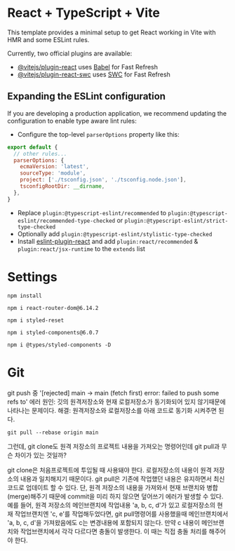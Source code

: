 # React + TypeScript + Vite

This template provides a minimal setup to get React working in Vite with HMR and some ESLint rules.

Currently, two official plugins are available:

- [@vitejs/plugin-react](https://github.com/vitejs/vite-plugin-react/blob/main/packages/plugin-react/README.md) uses [Babel](https://babeljs.io/) for Fast Refresh
- [@vitejs/plugin-react-swc](https://github.com/vitejs/vite-plugin-react-swc) uses [SWC](https://swc.rs/) for Fast Refresh

## Expanding the ESLint configuration

If you are developing a production application, we recommend updating the configuration to enable type aware lint rules:

- Configure the top-level `parserOptions` property like this:

```js
export default {
  // other rules...
  parserOptions: {
    ecmaVersion: 'latest',
    sourceType: 'module',
    project: ['./tsconfig.json', './tsconfig.node.json'],
    tsconfigRootDir: __dirname,
  },
}
```

- Replace `plugin:@typescript-eslint/recommended` to `plugin:@typescript-eslint/recommended-type-checked` or `plugin:@typescript-eslint/strict-type-checked`
- Optionally add `plugin:@typescript-eslint/stylistic-type-checked`
- Install [eslint-plugin-react](https://github.com/jsx-eslint/eslint-plugin-react) and add `plugin:react/recommended` & `plugin:react/jsx-runtime` to the `extends` list

# Settings

```
npm install
```
```
npm i react-router-dom@6.14.2
```
```
npm i styled-reset
```
```
npm i styled-components@6.0.7
```
```
npm i @types/styled-components -D
```

# Git

git push 중 '[rejected] main -> main (fetch first) error: failed to push some refs to' 에러
원인: 깃의 원격저장소와 현재 로컬저장소가 동기화되어 있지 않기때문에 나타나는 문제이다.
해결: 원격저장소와 로컬저장소를 아래 코드로 동기화 시켜주면 된다.

```
git pull --rebase origin main
```

그런데, git clone도 원격 저장소의 프로젝트 내용을 가져오는 명령어인데 git pull과 무슨 차이가 있는 것일까?

git clone은 처음프로젝트에 투입될 때 사용돼야 한다. 로컬저장소의 내용이 원격 저장소의 내용과 일치해지기 때문이다.
git pull은 기존에 작업했던 내용은 유지하면서 최신 코드로 업데이트 할 수 있다. 단, 원격 저장소의 내용을 가져와서 현재 브랜치와 병합(merge)해주기 때문에 commit을 미리 하지 않으면 덮어쓰기 에러가 발생할 수 있다.
예를 들어, 원격 저장소의 메인브랜치에 작업내용 'a, b, c, d'가 있고 로컬저장소의 현재 작업브랜치엔 'c, e'를 작업해두었다면, git pull명령어를 사용했을때 메인브랜치에서 'a, b, c, d'을 가져왔음에도 c는 변경내용에 포함되지 않는다.
만약 c 내용이 메인브랜치와 작업브랜치에서 각각 다르다면 충돌이 발생한다. 이 때는 직접 충돌 처리를 해주어야 한다.

